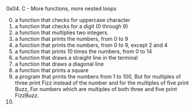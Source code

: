 0x04. C - More functions, more nested loops

0. a function that checks for uppercase character
1. a function that checks for a digit (0 through 9)
2. a function that multiplies two integers.
3. a function that prints the numbers, from 0 to 9
4. a function that prints the numbers, from 0 to 9, except 2 and 4
5. a function that prints 10 times the numbers, from 0 to 14
6. a function that draws a straight line in the terminal
7. a function that draws a diagonal line
8. a function that prints a square
9. a program that prints the numbers from 1 to 100, But for multiples of three print Fizz instead of the number and for the multiples of five print Buzz,  For numbers which are multiples of both three and five print FizzBuzz.
10. 
